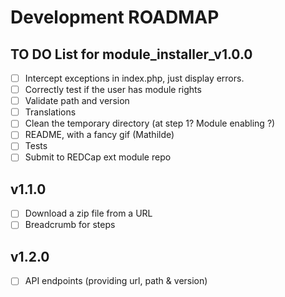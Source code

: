 # Development ROADMAP

## TO DO List for module_installer_v1.0.0

- [ ] Intercept exceptions in index.php, just display errors.
- [ ] Correctly test if the user has module rights
- [ ] Validate path and version
- [ ] Translations
- [ ] Clean the temporary directory (at step 1? Module enabling ?)
- [ ] README, with a fancy gif (Mathilde)
- [ ] Tests
- [ ] Submit to REDCap ext module repo

## v1.1.0

- [ ] Download a zip file from a URL
- [ ] Breadcrumb for steps

## v1.2.0

- [ ] API endpoints (providing url, path & version)
